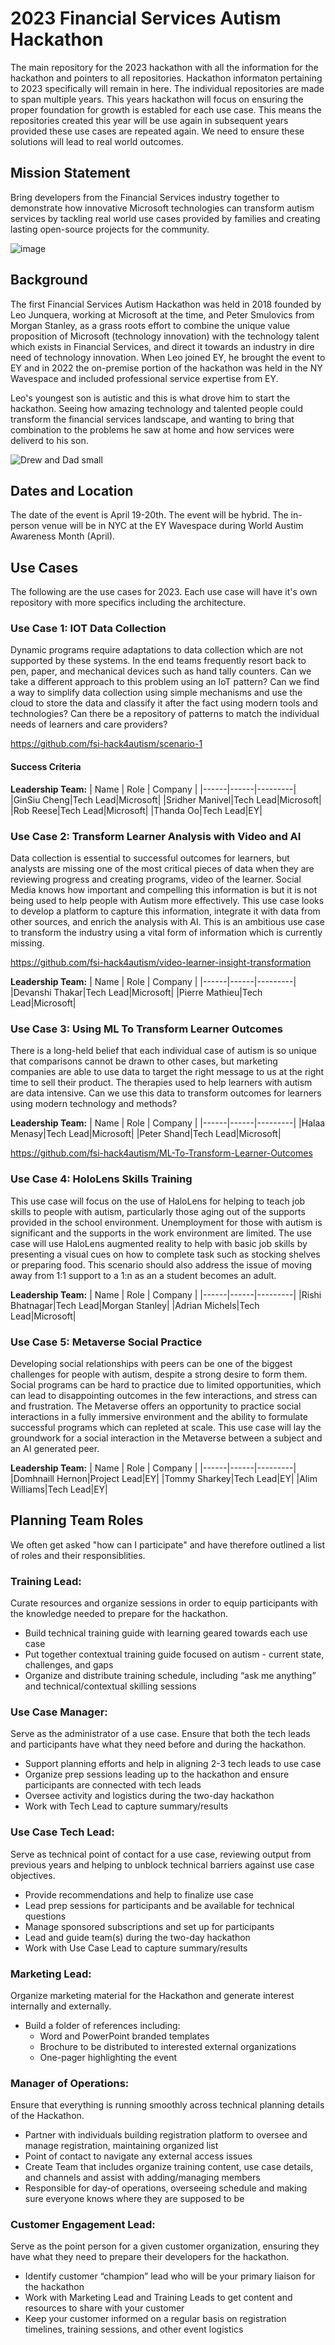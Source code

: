 # 2023 Financial Services Autism Hackathon
The main repository for the 2023 hackathon with all the information for the hackathon and pointers to all repositories. Hackathon informaton pertaining to 2023 specifically will remain in here. The individual repositories are made to span multiple years. This years hackathon will focus on ensuring the proper foundation for growth is establed for each use case. This means the repositories created this year will be use again in subsequent years provided these use cases are repeated again. We need to ensure these solutions will lead to real world outcomes.

## Mission Statement
Bring developers from the Financial Services industry together to demonstrate how innovative Microsoft technologies can transform autism services by tackling real world use cases provided by families and creating lasting open-source projects for the community.

![image](https://user-images.githubusercontent.com/4500512/212386856-50328c9e-3699-4aec-8c68-6d889e043c05.png)

## Background
The first Financial Services Autism Hackathon was held in 2018 founded by Leo Junquera, working at Microsoft at the time, and Peter Smulovics from Morgan Stanley, as a grass roots effort to combine the unique value proposition of Microsoft (technology innovation) with the technology talent which exists in Financial Services, and direct it towards an industry in dire need of technology innovation. When Leo joined EY, he brought the event to EY and in 2022 the on-premise portion of the hackathon was held in the NY Wavespace and included professional service expertise from EY.

Leo's youngest son is autistic and this is what drove him to start the hackathon. Seeing how amazing technology and talented people could transform the financial services landscape, and wanting to bring that combination to the problems he saw at home and how services were deliverd to his son. 

![Drew and Dad small](https://user-images.githubusercontent.com/4500512/214086655-4bfa9a63-f802-441d-a1ba-b7b564ecba85.jpg)


## Dates and Location
The date of the event is April 19-20th. The event will be hybrid. The in-person venue will be in NYC at the EY Wavespace during World Austim Awareness Month (April). 

## Use Cases
The following are the use cases for 2023. Each use case will have it's own repository with more specifics including the architecture.

### Use Case 1: IOT Data Collection
Dynamic programs require adaptations to data collection which are not supported by these systems. In the end teams frequently resort back to pen, paper, and mechanical devices such as hand tally counters. Can we take a different approach to this problem using an IoT pattern? Can we find a way to simplify data collection using simple mechanisms and use the cloud to store the data and classify it after the fact using modern tools and technologies? Can there be a repository of patterns to match the individual needs of learners and care providers?

https://github.com/fsi-hack4autism/scenario-1

#### Success Criteria

**Leadership Team:**
| Name | Role | Company |
|------|------|---------|
|GinSiu Cheng|Tech Lead|Microsoft|
|Sridher Manivel|Tech Lead|Microsoft|
|Rob Reese|Tech Lead|Microsoft|
|Thanda Oo|Tech Lead|EY|


### Use Case 2: Transform Learner Analysis with Video and AI
Data collection is essential to successful outcomes for learners, but analysts are missing one of the most critical pieces of data when they are reviewing progress and creating programs, video of the learner. Social Media knows how important and compelling this information is but it is not being used to help people with Autism more effectively. This use case looks to develop a platform to capture this information, integrate it with data from other sources, and enrich the analysis with AI. This is an ambitious use case to transform the industry using a vital form of information which is currently missing.

https://github.com/fsi-hack4autism/video-learner-insight-transformation

**Leadership Team:**
| Name | Role | Company |
|------|------|---------|
|Devanshi Thakar|Tech Lead|Microsoft|
|Pierre Mathieu|Tech Lead|Microsoft|


### Use Case 3: Using ML To Transform Learner Outcomes
There is a long-held belief that each individual case of autism is so unique that comparisons cannot be drawn to other cases, but marketing companies are able to use data to target the right message to us at the right time to sell their product. The therapies used to help learners with autism are data intensive. Can we use this data to transform outcomes for learners using modern technology and methods?

**Leadership Team:**
| Name | Role | Company |
|------|------|---------|
|Halaa Menasy|Tech Lead|Microsoft|
|Peter Shand|Tech Lead|Microsoft|

https://github.com/fsi-hack4autism/ML-To-Transform-Learner-Outcomes

### Use Case 4: HoloLens Skills Training
This use case will focus on the use of HaloLens for helping to teach job skills to people with autism, particularly those aging out of the supports provided in the school environment. Unemployment for those with autism is significant and the supports in the work environment are limited. The use case will use HaloLens augmented reality to help with basic job skills by presenting a visual cues on how to complete task such as stocking shelves or preparing food. This scenario should also address the issue of moving away from 1:1 support to a 1:n as an a student becomes an adult.

**Leadership Team:**
| Name | Role | Company |
|------|------|---------|
|Rishi Bhatnagar|Tech Lead|Morgan Stanley|
|Adrian Michels|Tech Lead|Microsoft|

### Use Case 5: Metaverse Social Practice
Developing social relationships with peers can be one of the biggest challenges for people with autism, despite a strong desire to form them. Social programs can be hard to practice due to limited opportunities, which can lead to disappointing outcomes in the few interactions, and stress can and frustration. The Metaverse offers an opportunity to practice social interactions in a fully immersive environment and the ability to formulate successful programs which can repleted at scale. This use case will lay the groundwork for a social interaction in the Metaverse between a subject and an AI generated peer.

**Leadership Team:**
| Name | Role | Company |
|------|------|---------|
|Domhnaill Hernon|Project Lead|EY|
|Tommy Sharkey|Tech Lead|EY|
|Alim Williams|Tech Lead|EY|


## Planning Team Roles
We often get asked "how can I participate" and have therefore outlined a list of roles and their responsiblities.

### Training Lead:
Curate resources and organize sessions in order to equip participants with the knowledge needed to prepare for the hackathon.
- Build technical training guide with learning geared towards each use case
- Put together contextual training guide focused on autism -  current state, challenges, and gaps
- Organize and distribute training schedule, including “ask me anything” and technical/contextual skilling sessions


### Use Case Manager:
Serve as the administrator of a use case. Ensure that both the tech leads and participants have what they need before and during the hackathon. 
- Support planning efforts and help in aligning 2-3 tech leads to use case
- Organize prep sessions leading up to the hackathon and ensure participants are connected with tech leads
- Oversee activity and logistics during the two-day hackathon
- Work with Tech Lead to capture summary/results


### Use Case Tech Lead:
Serve as technical point of contact for a use case, reviewing output from previous years and helping to unblock technical barriers against use case objectives. 
- Provide recommendations and help to finalize use case 
- Lead prep sessions for participants and be available for technical questions
- Manage sponsored subscriptions and set up for participants
- Lead and guide team(s) during the two-day hackathon
- Work with Use Case Lead to capture summary/results


### Marketing Lead:
Organize marketing material for the Hackathon and generate interest internally and externally. 
- Build a folder of references including: 
  - Word and PowerPoint branded templates
  - Brochure to be distributed to interested external organizations
  - One-pager highlighting the event


### Manager of Operations:
Ensure that everything is running smoothly across technical planning details of the Hackathon. 
- Partner with individuals building registration platform to oversee and manage registration, maintaining organized list
- Point of contact to navigate any external access issues
- Create Team that includes organize training content, use case details, and channels and assist with adding/managing members
- Responsible for day-of operations, overseeing schedule and making sure everyone knows where they are supposed to be


### Customer Engagement Lead:
Serve as the point person for a given customer organization, ensuring they have what they need to prepare their developers for the hackathon. 
- Identify customer “champion” lead who will be your primary liaison for the hackathon
- Work with Marketing Lead and Training Leads to get content and resources to share with your customer
- Keep your customer informed on a regular basis on registration timelines, training sessions, and other event logistics



  
 





